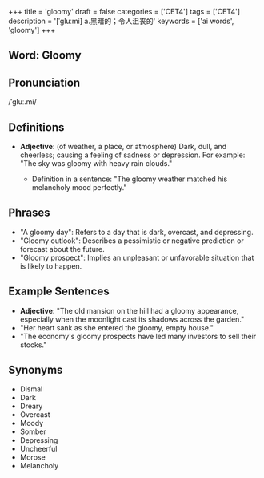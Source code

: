 +++
title = 'gloomy'
draft = false
categories = ['CET4']
tags = ['CET4']
description = '[ˈgluːmi] a.黑暗的；令人沮丧的'
keywords = ['ai words', 'gloomy']
+++

## Word: Gloomy

## Pronunciation
/ˈɡluː.mi/

## Definitions
- **Adjective**: (of weather, a place, or atmosphere) Dark, dull, and cheerless; causing a feeling of sadness or depression. For example: "The sky was gloomy with heavy rain clouds."
  
  - Definition in a sentence: "The gloomy weather matched his melancholy mood perfectly."
  
## Phrases
- "A gloomy day": Refers to a day that is dark, overcast, and depressing.
- "Gloomy outlook": Describes a pessimistic or negative prediction or forecast about the future.
- "Gloomy prospect": Implies an unpleasant or unfavorable situation that is likely to happen.

## Example Sentences
- **Adjective**: "The old mansion on the hill had a gloomy appearance, especially when the moonlight cast its shadows across the garden."
- "Her heart sank as she entered the gloomy, empty house."
- "The economy's gloomy prospects have led many investors to sell their stocks."

## Synonyms
- Dismal
- Dark
- Dreary
- Overcast
- Moody
- Somber
- Depressing
- Uncheerful
- Morose
- Melancholy
